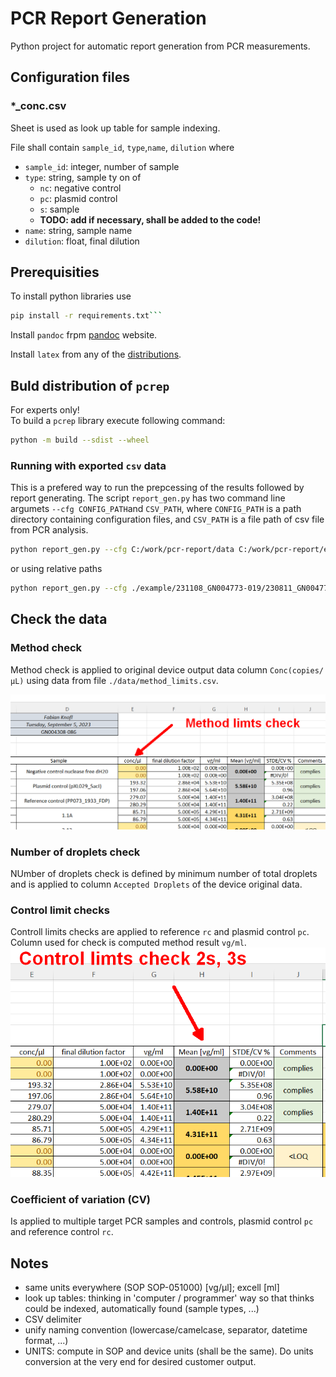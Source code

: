 # PCR  Report Generation

Python project for automatic report generation from PCR measurements.

## Configuration files

### *_conc.csv

Sheet is used as look up table for sample indexing.

File shall contain `sample_id`, `type`,`name`, `dilution` where

- `sample_id`: integer, number of sample
- `type`: string, sample ty on of
  - `nc`: negative control
  - `pc`: plasmid control
  - `s`: sample
  - **TODO: add if necessary, shall be added to the code!**
- `name`: string, sample name
- `dilution`: float, final dilution

## Prerequisities

To install python libraries use

```bash
pip install -r requirements.txt```
```

Install `pandoc` frpm [pandoc](https://pandoc.org/installing.html) website.  

Install `latex` from any of the [distributions](https://www.latex-project.org/get/#tex-distributions).  

## Buld distribution of `pcrep`

For experts only!  
To build a `pcrep` library execute following command:

```bash
python -m build --sdist --wheel
```

### Running with exported `csv` data

This is a prefered way to run the prepcessing of the results followed by report generating. The script `report_gen.py` has two command line argumets `--cfg CONFIG_PATH`and `CSV_PATH`, where `CONFIG_PATH` is a path directory containing configuration files, and `CSV_PATH` is a file path of csv file from PCR analysis.  

```bash
python report_gen.py --cfg C:/work/pcr-report/data C:/work/pcr-report/example/231108_GN004773-019/230811_GN004773-019_20230811_100101_999.csv
```

or using relative paths

```bash
python report_gen.py --cfg ./example/231108_GN004773-019/230811_GN004773-019_20230811_100101_999.csv
```

## Check the data

### Method check

Method check is applied to original device output data column `Conc(copies/µL)` using data from file `./data/method_limits.csv`.

![method check](./media/method_check.png)

### Number of droplets check

NUmber of droplets check is defined by minimum number of total droplets and is applied to column `Accepted Droplets` of the device original data.

### Control limit checks

Controll limits checks are applied to reference `rc` and plasmid control `pc`. Column used for check is computed method result `vg/ml`.
![method check](./media/control_check.png)

### Coefficient of variation (CV)

Is applied to multiple target PCR samples and controls, plasmid control `pc` and reference control `rc`.

## Notes

- same units everywhere (SOP SOP-051000) [vg/μl]; excell [ml]
- look up tables: thinking in 'computer / programmer' way so that thinks could be indexed, automatically found (sample types, ...)
- CSV delimiter
- unify naming convention (lowercase/camelcase, separator, datetime format, ...)
- UNITS: compute in SOP and  device units (shall be the same). Do units conversion at the very end for desired customer output.  
